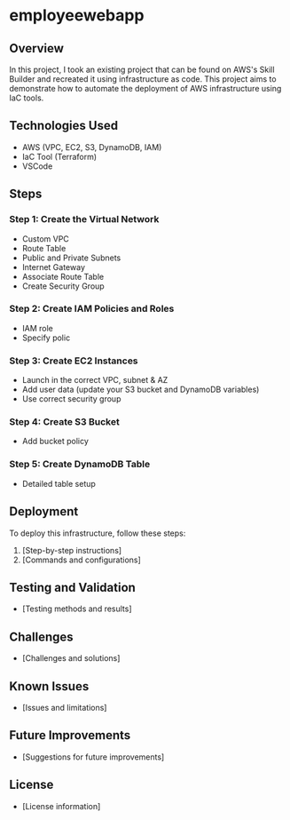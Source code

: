# employeewebapp

## Overview
In this project, I took an existing project that can be found on AWS's Skill Builder and recreated it using infrastructure as code. This project aims to demonstrate how to automate the deployment of AWS infrastructure using IaC tools.

## Technologies Used
- AWS (VPC, EC2, S3, DynamoDB, IAM)
- IaC Tool (Terraform)
- VSCode

## Steps

### Step 1: Create the Virtual Network
- Custom VPC
- Route Table
- Public and Private Subnets
- Internet Gateway
- Associate Route Table
- Create Security Group

### Step 2: Create IAM Policies and Roles
- IAM role
- Specify polic

### Step 3: Create EC2 Instances
- Launch in the correct VPC, subnet & AZ
- Add user data (update your S3 bucket and DynamoDB variables)
- Use correct security group

### Step 4: Create S3 Bucket
- Add bucket policy

### Step 5: Create DynamoDB Table
- Detailed table setup

## Deployment
To deploy this infrastructure, follow these steps:
1. [Step-by-step instructions]
2. [Commands and configurations]

## Testing and Validation
- [Testing methods and results]

## Challenges
- [Challenges and solutions]

## Known Issues
- [Issues and limitations]

## Future Improvements
- [Suggestions for future improvements]

## License
- [License information]



